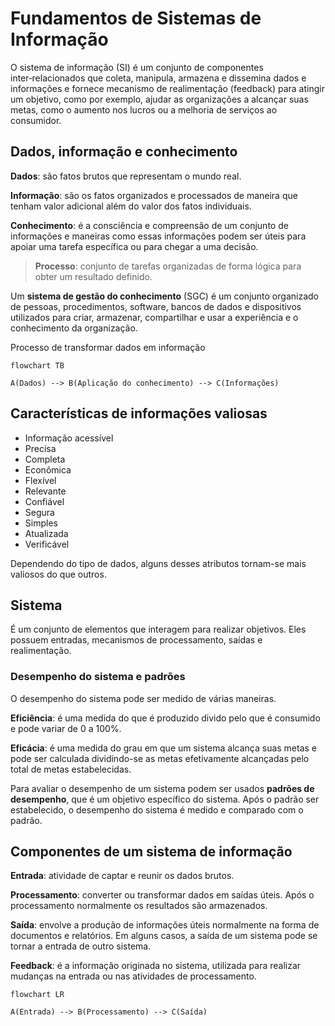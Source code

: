 # Fundamentos de Sistemas de Informação

O sistema de informação (SI) é um conjunto de componentes inter‑relacionados que coleta, manipula, armazena e dissemina dados e informações e fornece mecanismo de realimentação (feedback) para atingir um objetivo, como por exemplo, ajudar as organizações a alcançar suas metas, como o aumento nos lucros ou a melhoria de serviços ao consumidor.

## Dados, informação e conhecimento

**Dados**: são fatos brutos que representam o mundo real.

**Informação**: são os fatos organizados e processados de maneira que tenham valor adicional além do valor dos fatos individuais.

**Conhecimento**: é a consciência e compreensão de um conjunto de informações e maneiras como essas informações podem ser úteis para apoiar uma tarefa específica ou para chegar a uma decisão.

> **Processo**: conjunto de tarefas organizadas de forma lógica para obter um resultado definido.

Um **sistema de gestão do conhecimento** (SGC) é um conjunto organizado de pessoas, procedimentos, software, bancos de dados e dispositivos utilizados para criar, armazenar, compartilhar e usar a experiência e o conhecimento da organização.

Processo de transformar dados em informação

```mermaid
flowchart TB

A(Dados) --> B(Aplicação do conhecimento) --> C(Informações)
```

## Características de informações valiosas

- Informação acessível
- Precisa
- Completa
- Econômica
- Flexível
- Relevante
- Confiável
- Segura
- Simples
- Atualizada
- Verificável

Dependendo do tipo de dados, alguns desses atributos tornam-se mais valiosos do que outros.

## Sistema

É um conjunto de elementos que interagem para realizar objetivos. Eles possuem entradas, mecanismos de processamento, saídas e realimentação.

### Desempenho do sistema e padrões

O desempenho do sistema pode ser medido de várias maneiras.

**Eficiência**: é uma medida do que é produzido divido pelo que é consumido e pode variar de 0 a 100%.

**Eficácia**: é uma medida do grau em que um sistema alcança suas metas e pode ser calculada dividindo-se as metas efetivamente alcançadas pelo total de metas estabelecidas.

Para avaliar o desempenho de um sistema podem ser usados **padrões de desempenho**, que é um objetivo específico do sistema. Após o padrão ser estabelecido, o desempenho do sistema é medido e comparado com o padrão.

## Componentes de um sistema de informação

**Entrada**: atividade de captar e reunir os dados brutos.

**Processamento**: converter ou transformar dados em saídas úteis. Após o processamento normalmente os resultados são armazenados.

**Saída**: envolve a produção de informações úteis normalmente na forma de documentos e relatórios. Em alguns casos, a saída de um sistema pode se tornar a entrada de outro sistema.

**Feedback**: é a informação originada no sistema, utilizada para realizar mudanças na entrada ou nas atividades de processamento.

```mermaid
flowchart LR

A(Entrada) --> B(Processamento) --> C(Saída)
```
